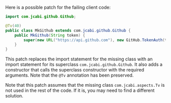 Here is a possible patch for the failing client code:
```java
import com.jcabi.github.Github;

@Tv(40)
public class MkGithub extends com.jcabi.github.Github {
    public MkGithub(String token) {
        super(new URL("https://api.github.com"), new GitHub.TokenAuth(token));
    }
}
```
This patch replaces the import statement for the missing class with an import statement for its superclass `com.jcabi.github.Github`. It also adds a constructor that calls the superclass constructor with the required arguments. Note that the `@Tv` annotation has been preserved.

Note that this patch assumes that the missing class `com.jcabi.aspects.Tv` is not used in the rest of the code. If it is, you may need to find a different solution.